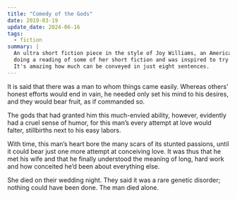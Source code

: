 ```yaml
---
title: "Comedy of the Gods"
date: 2019-03-19
update_date: 2024-06-16
tags:
  - fiction
summary: |
  An ultra short fiction piece in the style of Joy Williams, an American author. I heard her
  doing a reading of some of her short fiction and was inspired to try the format myself.
  It's amazing how much can be conveyed in just eight sentences.
---
```


It is said that there was a man to whom things came easily. Whereas others’ honest efforts would end in vain, he needed only set his mind to his desires, and they would bear fruit, as if commanded so.

The gods that had granted him this much-envied ability, however, evidently had a cruel sense of humor, for this man’s every attempt at love would falter, stillbirths next to his easy labors.

With time, this man’s heart bore the many scars of its stunted passions, until it could bear just one more attempt at conceiving love. It was thus that he met his wife and that he finally understood the meaning of long, hard work and how conceited he’d been about everything else.

She died on their wedding night. They said it was a rare genetic disorder; nothing could have been done. The man died alone.
